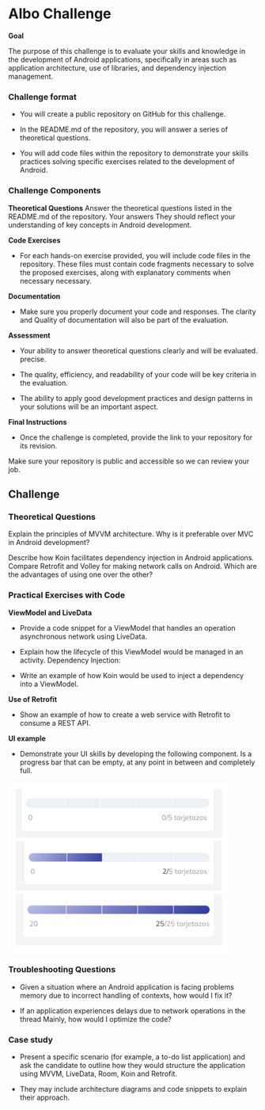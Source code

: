 # Albo Challenge

**Goal**

The purpose of this challenge is to evaluate your skills and knowledge in the development
of Android applications, specifically in areas such as application architecture, use
of libraries, and dependency injection management.

### Challenge format

- You will create a public repository on GitHub for this challenge.

- In the README.md of the repository, you will answer a series of theoretical questions.

- You will add code files within the repository to demonstrate your skills
  practices solving specific exercises related to the development of
  Android.

### Challenge Components

**Theoretical Questions**
Answer the theoretical questions listed in the README.md of the repository. Your answers
They should reflect your understanding of key concepts in Android development.

**Code Exercises**

- For each hands-on exercise provided, you will include code files in the
  repository. These files must contain code fragments necessary to
  solve the proposed exercises, along with explanatory comments when necessary
  necessary.

**Documentation**

- Make sure you properly document your code and responses. The clarity and
  Quality of documentation will also be part of the evaluation.

**Assessment**

- Your ability to answer theoretical questions clearly and will be evaluated.
  precise.

- The quality, efficiency, and readability of your code will be key criteria in the evaluation.

- The ability to apply good development practices and design patterns in your
  solutions will be an important aspect.

**Final Instructions**

- Once the challenge is completed, provide the link to your repository for its
  revision.


Make sure your repository is public and accessible so we can review your
job.


## Challenge

### Theoretical Questions

Explain the principles of MVVM architecture. Why is it preferable over MVC in
Android development?

Describe how Koin facilitates dependency injection in Android applications.
Compare Retrofit and Volley for making network calls on Android. Which are the
advantages of using one over the other?

### Practical Exercises with Code

**ViewModel and LiveData**

- Provide a code snippet for a ViewModel that handles an operation
  asynchronous network using LiveData.

- Explain how the lifecycle of this ViewModel would be managed in an activity.
  Dependency Injection:

- Write an example of how Koin would be used to inject a dependency into a
  ViewModel.


**Use of Retrofit**

- Show an example of how to create a web service with Retrofit to consume a
  REST API.

**UI example**

- Demonstrate your UI skills by developing the following component. Is a
  progress bar that can be empty, at any point in between and completely
  full.

![Component](images/component.png)


### Troubleshooting Questions

- Given a situation where an Android application is facing problems
  memory due to incorrect handling of contexts, how would I fix it?

- If an application experiences delays due to network operations in the thread
  Mainly, how would I optimize the code?

### Case study

- Present a specific scenario (for example, a to-do list application) and
  ask the candidate to outline how they would structure the application using MVVM,
  LiveData, Room, Koin and Retrofit.

- They may include architecture diagrams and code snippets to explain their
  approach.